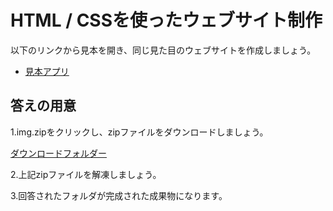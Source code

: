 # HTML / CSSを使ったウェブサイト制作

以下のリンクから見本を開き、同じ見た目のウェブサイトを作成しましょう。
<br>

- [見本アプリ](https://razonaluis.github.io/explore_world/)

## 答えの用意

1.img.zipをクリックし、zipファイルをダウンロードしましょう。

[ダウンロードフォルダー](attach:"./assets/img.zip")

2.上記zipファイルを解凍しましょう。

3.回答されたフォルダが完成された成果物になります。

